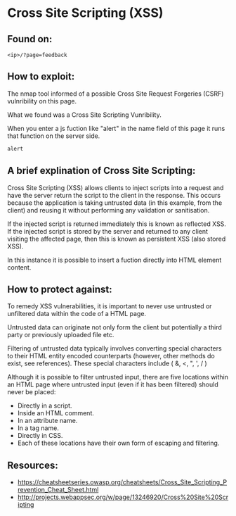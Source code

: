 # Cross Site Scripting (XSS)

## Found on:
```
<ip>/?page=feedback
```

## How to exploit:

The nmap tool informed of a possible Cross Site Request Forgeries (CSRF) vulnribility on this page.

What we found was a Cross Site Scripting Vunribility.

When you enter a js fuction like "alert" in the name field of this page it runs that function on the server side.

```bash
alert
```

## A brief explination of Cross Site Scripting:

Cross Site Scripting (XSS) allows clients to inject scripts into a request and have the server return the script to the client in the response. This occurs because the application is taking untrusted data (in this example, from the client) and reusing it without performing any validation or sanitisation.

If the injected script is returned immediately this is known as reflected XSS. If the injected script is stored by the server and returned to any client visiting the affected page, then this is known as persistent XSS (also stored XSS).

In this instance it is possible to insert a fuction directly into HTML element content.

## How to protect against:

To remedy XSS vulnerabilities, it is important to never use untrusted or unfiltered data within the code of a HTML page.

Untrusted data can originate not only form the client but potentially a third party or previously uploaded file etc.

Filtering of untrusted data typically involves converting special characters to their HTML entity encoded counterparts (however, other methods do exist, see references). These special characters include ( &, <, ", ', / )

Although it is possible to filter untrusted input, there are five locations within an HTML page where untrusted input (even if it has been filtered) should never be placed:

* Directly in a script.
* Inside an HTML comment.
* In an attribute name.
* In a tag name.
* Directly in CSS.
* Each of these locations have their own form of escaping and filtering.

## Resources:
* <https://cheatsheetseries.owasp.org/cheatsheets/Cross_Site_Scripting_Prevention_Cheat_Sheet.html>
* <http://projects.webappsec.org/w/page/13246920/Cross%20Site%20Scripting>